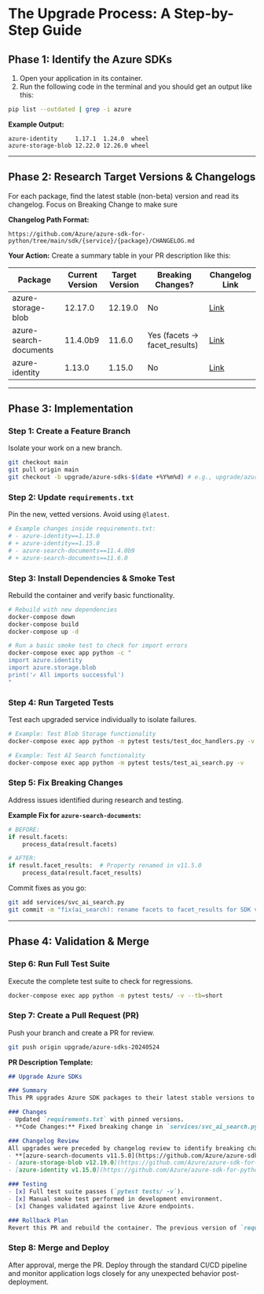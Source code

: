 # The Upgrade Process: A Step-by-Step Guide

## Phase 1: Identify the Azure SDKs
1. Open your application in its container.
2. Run the following code in the terminal and you should get an output like this:

```bash
pip list --outdated | grep -i azure
```

**Example Output:**

```
azure-identity     1.17.1  1.24.0  wheel
azure-storage-blob 12.22.0 12.26.0 wheel
```

---

## Phase 2: Research Target Versions & Changelogs
For each package, find the latest stable (non-beta) version and read its changelog. Focus on Breaking Change to make sure 

**Changelog Path Format:**
```
https://github.com/Azure/azure-sdk-for-python/tree/main/sdk/{service}/{package}/CHANGELOG.md
```

**Your Action:** Create a summary table in your PR description like this:

| Package                  | Current Version | Target Version | Breaking Changes?                 | Changelog Link |
|---------------------------|----------------|----------------|----------------------------------|----------------|
| azure-storage-blob        | 12.17.0        | 12.19.0        | No                               | [Link](https://github.com/Azure/azure-sdk-for-python/blob/main/sdk/storage/azure-storage-blob/CHANGELOG.md) |
| azure-search-documents    | 11.4.0b9       | 11.6.0         | Yes (facets → facet_results)      | [Link](https://github.com/Azure/azure-sdk-for-python/blob/main/sdk/search/azure-search-documents/CHANGELOG.md) |
| azure-identity            | 1.13.0         | 1.15.0         | No                               | [Link](https://github.com/Azure/azure-sdk-for-python/blob/main/sdk/identity/azure-identity/CHANGELOG.md) |

---

## Phase 3: Implementation

### Step 1: Create a Feature Branch
Isolate your work on a new branch.

```bash
git checkout main
git pull origin main
git checkout -b upgrade/azure-sdks-$(date +%Y%m%d) # e.g., upgrade/azure-sdks-20240524
```

### Step 2: Update `requirements.txt`
Pin the new, vetted versions. Avoid using `@latest`.

```bash
# Example changes inside requirements.txt:
# - azure-identity==1.13.0
# + azure-identity==1.15.0
# - azure-search-documents==11.4.0b9
# + azure-search-documents==11.6.0
```

### Step 3: Install Dependencies & Smoke Test
Rebuild the container and verify basic functionality.

```bash
# Rebuild with new dependencies
docker-compose down
docker-compose build
docker-compose up -d

# Run a basic smoke test to check for import errors
docker-compose exec app python -c "
import azure.identity
import azure.storage.blob
print('✓ All imports successful')
"
```

### Step 4: Run Targeted Tests
Test each upgraded service individually to isolate failures.

```bash
# Example: Test Blob Storage functionality
docker-compose exec app python -m pytest tests/test_doc_handlers.py -v

# Example: Test AI Search functionality
docker-compose exec app python -m pytest tests/test_ai_search.py -v
```

### Step 5: Fix Breaking Changes
Address issues identified during research and testing.

**Example Fix for `azure-search-documents`:**

```python
# BEFORE:
if result.facets:
    process_data(result.facets)

# AFTER:
if result.facet_results:  # Property renamed in v11.5.0
    process_data(result.facet_results)
```

Commit fixes as you go:

```bash
git add services/svc_ai_search.py
git commit -m "fix(ai_search): rename facets to facet_results for SDK v11.6.0"
```

---

## Phase 4: Validation & Merge

### Step 6: Run Full Test Suite
Execute the complete test suite to check for regressions.

```bash
docker-compose exec app python -m pytest tests/ -v --tb=short
```

### Step 7: Create a Pull Request (PR)
Push your branch and create a PR for review.

```bash
git push origin upgrade/azure-sdks-20240524
```

**PR Description Template:**

```markdown
## Upgrade Azure SDKs

### Summary
This PR upgrades Azure SDK packages to their latest stable versions to incorporate security patches, bug fixes, and performance improvements.

### Changes
- Updated `requirements.txt` with pinned versions.
- **Code Changes:** Fixed breaking change in `services/svc_ai_search.py` due to the `azure-search-documents` upgrade.

### Changelog Review
All upgrades were preceded by changelog review to identify breaking changes:
- **[azure-search-documents v11.5.0](https://github.com/Azure/azure-sdk-for-python/blob/main/sdk/search/azure-search-documents/CHANGELOG.md#1150-2023-10-10):** `search_results.facets` was renamed to `facet_results`.
- [azure-storage-blob v12.19.0](https://github.com/Azure/azure-sdk-for-python/blob/main/sdk/storage/azure-storage-blob/CHANGELOG.md): No breaking changes.
- [azure-identity v1.15.0](https://github.com/Azure/azure-sdk-for-python/blob/main/sdk/identity/azure-identity/CHANGELOG.md): No breaking changes.

### Testing
- [x] Full test suite passes (`pytest tests/ -v`).
- [x] Manual smoke test performed in development environment.
- [x] Changes validated against live Azure endpoints.

### Rollback Plan
Revert this PR and rebuild the container. The previous version of `requirements.txt` is known stable.
```

### Step 8: Merge and Deploy
After approval, merge the PR. Deploy through the standard CI/CD pipeline and monitor application logs closely for any unexpected behavior post-deployment.
